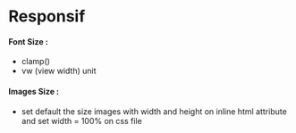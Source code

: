# Responsif

#### Font Size :

- clamp()
- vw (view width) unit

#### Images Size :

- set default the size images with width and height on inline html attribute and set width = 100% on css file
